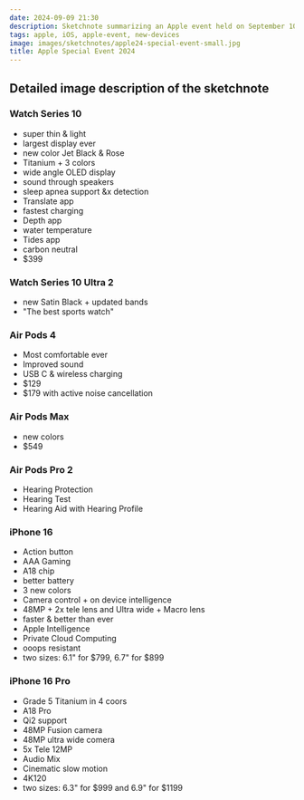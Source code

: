 ```yaml
---
date: 2024-09-09 21:30
description: Sketchnote summarizing an Apple event held on September 10, 2024. It highlights features and specifications of various products, including the Apple Watch Series 10, AirPods and iPhone 16
tags: apple, iOS, apple-event, new-devices
image: images/sketchnotes/apple24-special-event-small.jpg
title: Apple Special Event 2024
---
```


## Detailed image description of the sketchnote

### Watch Series 10

- super thin & light
- largest display ever
- new color Jet Black & Rose
- Titanium + 3 colors
- wide angle OLED display
- sound through speakers
- sleep apnea support &x detection
- Translate app
- fastest charging
- Depth app
- water temperature
- Tides app
- carbon neutral
- $399

### Watch Series 10 Ultra 2

- new Satin Black + updated bands 
- "The best sports watch"

### Air Pods 4

- Most comfortable ever
- Improved sound
- USB C & wireless charging
- $129
- $179 with active noise cancellation

### Air Pods Max

- new colors
- $549

### Air Pods Pro 2

- Hearing Protection
- Hearing Test
- Hearing Aid with Hearing Profile

### iPhone 16

- Action button
- AAA Gaming
- A18 chip
- better battery
- 3 new colors
- Camera control + on device intelligence
- 48MP + 2x tele lens and Ultra wide + Macro lens
- faster & better than ever
- Apple Intelligence
- Private Cloud Computing 
- ooops resistant
- two sizes: 6.1" for $799, 6.7" for $899

### iPhone 16 Pro

- Grade 5 Titanium in 4 coors
- A18 Pro 
- Qi2 support
- 48MP Fusion camera
- 48MP ultra wide comera
- 5x Tele 12MP
- Audio Mix
- Cinematic slow motion
- 4K120
- two sizes: 6.3" for $999 and 6.9" for $1199
